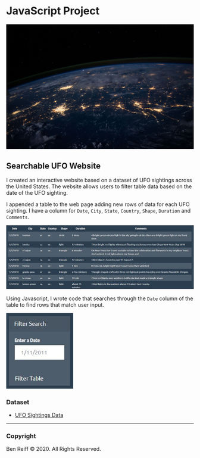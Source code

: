 # JavaScript Project

![NASA](UFO-level-1/nasa.jpg)

## Searchable UFO Website

I created an interactive website based on a dataset of UFO sightings across the United States. The website allows users to filter table data based on the date of the UFO sighting.

I appended a table to the web page adding new rows of data for each UFO sighting. I have a column for `Date`, `City`, `State`, `Country`, `Shape`, `Duration` and `Comments`.

![TableSample](UFO-level-1/UFO_table_sample.JPG)

Using Javascript, I wrote code that searches through the `Date` column of the table to find rows that match user input.

![UFOfilter](UFO-level-1/UFO_date_filter.JPG)

### Dataset

* [UFO Sightings Data](StarterCode/static/js/data.js)

- - -

### Copyright

Ben Reiff © 2020. All Rights Reserved.
